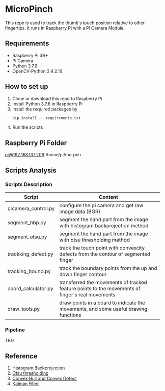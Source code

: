 # MicroPinch

This repo is used to track the thumb's touch position relative to other fingertips. It runs in Raspberry Pi with a Pi Camera Module.

## Requirements

* Raspberry Pi 3B+
* Pi Camera
* Python 3.7.6
* OpenCV-Python 3.4.2.16

## How to set up

1. Clone or download this repo to Raspberry Pi
2. Install Python 3.7.6 in Raspberry Pi
3. Install the required packages by
    ```Bash
    pip install -r requirements.txt
    ```
4. Run the scripts

## Raspberry Pi Folder

pi@192.168.137.209:/home/pi/mcrpnh

## Scripts Analysis

### Scripts Description

| Script   | Content   |
|---|---|
| picamera_control.py | configure the pi camera and get raw image data (BGR) |
| segment_hbp.py | segment the hand part from the image with histogram backprojection method |
| segment_otsu.py | segment the hand part from the image with otsu thresholding method |
| trackking_defect.py | track the touch point with convexcity defects from the contour of segmented finger |
| tracking_bound.py | track the boundary points from the up and down finger contour |
| coord_calculator.py | transferred the movements of tracked feature points to the movements of finger's real movements |
| draw_tools.py | draw points in a board to indicate the movements, and some useful drawing functions |

### Pipeline

TBD


## Reference

1. [Histogram Backprojection](https://docs.opencv.org/master/dc/df6/tutorial_py_histogram_backprojection.html)
2. [Otsu thresholding](http://www.kevinlt.top/2018/10/23/hand_segment/)
3. [Convex Hull and Convex Defect](https://docs.opencv.org/3.4.2/d5/d45/tutorial_py_contours_more_functions.html)
4. [Kalman Filter](https://blog.csdn.net/lwplwf/article/details/74295801)